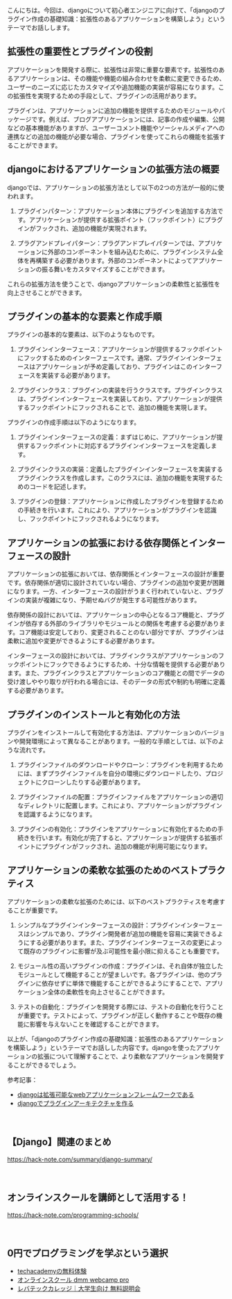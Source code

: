 <!--
title: 【django】プラグイン作成の基礎知識：拡張性のあるアプリケーションを構築しよう
tags: django,python
id: 
private: false
-->

こんにちは。今回は、djangoについて初心者エンジニアに向けて、「djangoのプラグイン作成の基礎知識：拡張性のあるアプリケーションを構築しよう」というテーマでお話しします。

## 拡張性の重要性とプラグインの役割
アプリケーションを開発する際に、拡張性は非常に重要な要素です。拡張性のあるアプリケーションは、その機能や機能の組み合わせを柔軟に変更できるため、ユーザーのニーズに応じたカスタマイズや追加機能の実装が容易になります。この拡張性を実現するための手段として、プラグインの活用があります。

プラグインは、アプリケーションに追加の機能を提供するためのモジュールやパッケージです。例えば、ブログアプリケーションには、記事の作成や編集、公開などの基本機能がありますが、ユーザーコメント機能やソーシャルメディアへの連携などの追加の機能が必要な場合、プラグインを使ってこれらの機能を拡張することができます。

## djangoにおけるアプリケーションの拡張方法の概要
djangoでは、アプリケーションの拡張方法として以下の2つの方法が一般的に使われます。

1. プラグインパターン：アプリケーション本体にプラグインを追加する方法です。アプリケーションが提供する拡張ポイント（フックポイント）にプラグインがフックされ、追加の機能が実現されます。

2. プラグアンドプレイパターン：プラグアンドプレイパターンでは、アプリケーションに外部のコンポーネントを組み込むために、プラグインシステム全体を再構築する必要があります。外部のコンポーネントによってアプリケーションの振る舞いをカスタマイズすることができます。

これらの拡張方法を使うことで、djangoアプリケーションの柔軟性と拡張性を向上させることができます。

## プラグインの基本的な要素と作成手順
プラグインの基本的な要素は、以下のようなものです。

1. プラグインインターフェース：アプリケーションが提供するフックポイントにフックするためのインターフェースです。通常、プラグインインターフェースはアプリケーションが予め定義しており、プラグインはこのインターフェースを実装する必要があります。

2. プラグインクラス：プラグインの実装を行うクラスです。プラグインクラスは、プラグインインターフェースを実装しており、アプリケーションが提供するフックポイントにフックされることで、追加の機能を実現します。

プラグインの作成手順は以下のようになります。

1. プラグインインターフェースの定義：まずはじめに、アプリケーションが提供するフックポイントに対応するプラグインインターフェースを定義します。

2. プラグインクラスの実装：定義したプラグインインターフェースを実装するプラグインクラスを作成します。このクラスには、追加の機能を実現するためのコードを記述します。

3. プラグインの登録：アプリケーションに作成したプラグインを登録するための手続きを行います。これにより、アプリケーションがプラグインを認識し、フックポイントにフックされるようになります。

## アプリケーションの拡張における依存関係とインターフェースの設計
アプリケーションの拡張においては、依存関係とインターフェースの設計が重要です。依存関係が適切に設計されていない場合、プラグインの追加や変更が困難になります。一方、インターフェースの設計がうまく行われていないと、プラグインの実装が複雑になり、予期せぬバグが発生する可能性があります。

依存関係の設計においては、アプリケーションの中心となるコア機能と、プラグインが依存する外部のライブラリやモジュールとの関係を考慮する必要があります。コア機能は安定しており、変更されることのない部分ですが、プラグインは柔軟に追加や変更ができるようにする必要があります。

インターフェースの設計においては、プラグインクラスがアプリケーションのフックポイントにフックできるようにするため、十分な情報を提供する必要があります。また、プラグインクラスとアプリケーションのコア機能との間でデータの受け渡しややり取りが行われる場合には、そのデータの形式や制約も明確に定義する必要があります。

## プラグインのインストールと有効化の方法
プラグインをインストールして有効化する方法は、アプリケーションのバージョンや開発環境によって異なることがあります。一般的な手順としては、以下のような流れです。

1. プラグインファイルのダウンロードやクローン：プラグインを利用するためには、まずプラグインファイルを自分の環境にダウンロードしたり、プロジェクトにクローンしたりする必要があります。

2. プラグインファイルの配置：プラグインファイルをアプリケーションの適切なディレクトリに配置します。これにより、アプリケーションがプラグインを認識するようになります。

3. プラグインの有効化：プラグインをアプリケーションに有効化するための手続きを行います。有効化が完了すると、アプリケーションが提供する拡張ポイントにプラグインがフックされ、追加の機能が利用可能になります。

## アプリケーションの柔軟な拡張のためのベストプラクティス
アプリケーションの柔軟な拡張のためには、以下のベストプラクティスを考慮することが重要です。

1. シンプルなプラグインインターフェースの設計：プラグインインターフェースはシンプルであり、プラグイン開発者が追加の機能を容易に実装できるようにする必要があります。また、プラグインインターフェースの変更によって既存のプラグインに影響が及ぶ可能性を最小限に抑えることも重要です。

2. モジュール性の高いプラグインの作成：プラグインは、それ自体が独立したモジュールとして機能することが望ましいです。各プラグインは、他のプラグインに依存せずに単体で機能することができるようにすることで、アプリケーション全体の柔軟性を向上させることができます。

3. テストの自動化：プラグインを開発する際には、テストの自動化を行うことが重要です。テストによって、プラグインが正しく動作することや既存の機能に影響を与えないことを確認することができます。

以上が、「djangoのプラグイン作成の基礎知識：拡張性のあるアプリケーションを構築しよう」というテーマでお話しした内容です。djangoを使ったアプリケーションの拡張について理解することで、より柔軟なアプリケーションを開発することができるでしょう。

参考記事：
- [djangoは拡張可能なwebアプリケーションフレームワークである](https://ayumi.github.io/blog/2015/12/09/python3%e5%88%9d%e7%b4%9av2/)
- [djangoでプラグインアーキテクチャを作る](https://tech.dely.jp/entry/2020/02/10/105630)

　

## 【Django】関連のまとめ
https://hack-note.com/summary/django-summary/

　

## オンラインスクールを講師として活用する！
https://hack-note.com/programming-schools/

　

## 0円でプログラミングを学ぶという選択
- [techacademyの無料体験](//af.moshimo.com/af/c/click?a_id=2612475&amp;p_id=1555&amp;pc_id=2816&amp;pl_id=22706&amp;url=https%3a%2f%2ftechacademy.jp%2fhtmlcss-trial%3futm_source%3dmoshimo%26utm_medium%3daffiliate%26utm_campaign%3dtextad)
- [オンラインスクール dmm webcamp pro](//af.moshimo.com/af/c/click?a_id=2612482&amp;p_id=1363&amp;pc_id=2297&amp;pl_id=39999&amp;guid=on)
- [レバテックカレッジ｜大学生向け 無料説明会](//af.moshimo.com/af/c/click?a_id=4071793&p_id=3198&pc_id=7488&pl_id=41848)

